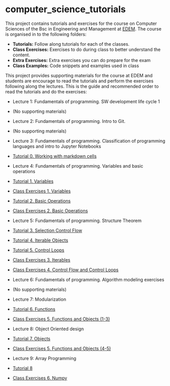 # computer_science_tutorials
This project contains tutorials and exercises for the course on Computer Sciences of the Bsc in Engineering and Management at [EDEM](https://edem.es/). 
The course is organised in to the following folders: 
- **Tutorials:** Follow along tutorials for each of the classes. 
- **Class Exercises:** Exercises to do during class to better understand the content.
- **Extra Exercises:** Extra exercises you can do prepare for the exam
- **Class Examples:** Code snippets and examples used in class

This project provides supporting materials for the course at EDEM and students are encourage to read the tutorials and perform the exercises following along the lectures. This is the guide and recommended order to read the tutorials and do the exercises: 
- Lecture 1: Fundamentals of programming. SW development life cycle 1 
 - (No supporting materials)
- Lecture 2: Fundamentals of programming. Intro to Git.
 - (No supporting materials)

- Lecture 3: Fundamentals of programming. Classification of programming languages and intro to Jupyter Notebooks
 - [Tutorial 0. Working with markdown cells](https://github.com/ffraile/computer_science_tutorials/blob/main/Programming/Tutorials/0.%20Working%20with%20Markdown%20cells.ipynb)

- Lecture 4: Fundamentals of programming. Variables and basic operations
 - [Tutorial 1. Variables](https://github.com/ffraile/computer_science_tutorials/blob/main/Programming/Tutorials/1.%20Variables.ipynb)
 - [Class Exercises 1. Variables](https://github.com/ffraile/computer_science_tutorials/blob/main/Programming/Class%20Exercises/1.%20Variables.ipynb)
 - [Tutorial 2. Basic Operations]()
 - [Class Exercises 2. Basic Operations]()

- Lecture 5: Fundamentals of programming. Structure Theorem
 - [Tutorial 3. Selection Control Flow](https://github.com/ffraile/computer_science_tutorials/blob/main/Programming/Tutorials/3.%20Selection%20Control%20Flow.ipynb)
 - [Tutorial 4. Iterable Objects](https://github.com/ffraile/computer_science_tutorials/blob/main/Programming/Class%20Exercises/3.%20Iterables.ipynb)
 - [Tutorial 5. Control Loops]()
 - [Class Exercises 3. Iterables]()
 - [Class Exercises 4. Control Flow and Control Loops]()

- Lecture 6: Fundamentals of programming. Algorithm modeling exercises
 - (No supporting materials)
- Lecture 7: Modularization
 - [Tutorial 6. Functions]()
 - [Class Exercises 5. Functions and Objects (1-3)]()

- Lecture 8: Object Oriented design
 - [Tutorial 7. Objects]()
 - [Class Exercises 5. Functions and Objects (4-5)]()

- Lecture 9: Array Programming
 - [Tutorial 8]()
 - [Class Exercises 6. Numpy]()

